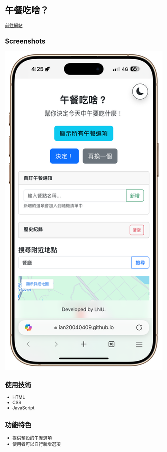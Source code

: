 # 午餐吃啥？

[前往網站](https://ian20040409.github.io/Lunch-Navigator-web-2025/)

## Screenshots

![Lunch Screenshot](https://raw.githubusercontent.com/ian20040409/Lunch-Navigator-web-2025/refs/heads/main/readme_pic/1.PNG)

## 使用技術

- HTML  
- CSS  
- JavaScript  

## 功能特色

- 提供預設的午餐選項  
- 使用者可以自行新增選項  
